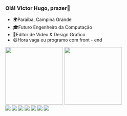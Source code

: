 ### Olá! Victor Hugo, prazer👋

- 🌍Paraiba, Campina Grande
- 🎓Futuro Engenheiro da Computação
- 🎥Editor de Video & Design Grafico
- 😄Hora vaga eu programo com front - end

<div>
  <a href="https://github.com/srvintinho">
  <img height="180em" src="https://github-readme-stats.vercel.app/api?username=srvintinho&show_icons=true&theme=dark&include_all_commits=true&count_private=true"/>
  <img height="180em" src="https://github-readme-stats.vercel.app/api/top-langs/?username=srvintinho&layout=compact&langs_count=7&theme=dark"/>
</div>

<div>
  <a href="https://www.instagram.com/sr.vintinho/" target="_blank"><img src="https://img.shields.io/badge/Instagram-E4405F?style=for-the-badge&logo=instagram&logoColor=white" target="_blank"></a>
  <a href="https://www.linkedin.com/in/victor-hugo-amaral-7a2b52212/" target="_blank"><img src="https://img.shields.io/badge/LinkedIn-0077B5?style=for-the-badge&logo=linkedin&logoColor=white" target="_blank"></a>
 	<a href="https://twitter.com/CVintinho" target="_blank"><img src="https://img.shields.io/badge/Twitter-1DA1F2?style=for-the-badge&logo=twitter&logoColor=white" target="_blank"></a>
 <a href="https://discord.gg/feUwpK3z" target="_blank"><img src="https://img.shields.io/badge/Discord-7289DA?style=for-the-badge&logo=discord&logoColor=white" target="_blank"></a> 
  <a href = "mailto:victor25032004hugo@gmail.com"><img src="https://img.shields.io/badge/-Gmail-%23333?style=for-the-badge&logo=gmail&logoColor=white" target="_blank"></a>
  <a href="https://www.youtube.com/canalvintinho" target="_blank"><img src="https://img.shields.io/badge/YouTube-FF0000?style=for-the-badge&logo=youtube&logoColor=white" target="_blank"></a> 
  <a href = "https://www.twitch.tv/canalvintinho"><img src="https://img.shields.io/badge/Twitch-9146FF?style=for-the-badge&logo=twitch&logoColor=white" target="_blank"></a>
</div>
